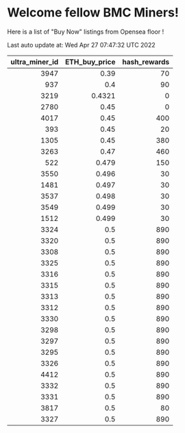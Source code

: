 # Welcome fellow BMC Miners!
Here is a list of "Buy Now" listings from Opensea floor !


Last auto update at: Wed Apr 27 07:47:32 UTC 2022


|   ultra_miner_id |   ETH_buy_price |   hash_rewards |
|-----------------:|----------------:|---------------:|
|             3947 |          0.39   |             70 |
|              937 |          0.4    |             90 |
|             3219 |          0.4321 |              0 |
|             2780 |          0.45   |              0 |
|             4017 |          0.45   |            400 |
|              393 |          0.45   |             20 |
|             1305 |          0.45   |            380 |
|             3263 |          0.47   |            460 |
|              522 |          0.479  |            150 |
|             3550 |          0.496  |             30 |
|             1481 |          0.497  |             30 |
|             3537 |          0.498  |             30 |
|             3549 |          0.499  |             30 |
|             1512 |          0.499  |             30 |
|             3324 |          0.5    |            890 |
|             3320 |          0.5    |            890 |
|             3308 |          0.5    |            890 |
|             3325 |          0.5    |            890 |
|             3316 |          0.5    |            890 |
|             3315 |          0.5    |            890 |
|             3313 |          0.5    |            890 |
|             3312 |          0.5    |            890 |
|             3330 |          0.5    |            890 |
|             3298 |          0.5    |            890 |
|             3297 |          0.5    |            890 |
|             3295 |          0.5    |            890 |
|             3326 |          0.5    |            890 |
|             4412 |          0.5    |            890 |
|             3332 |          0.5    |            890 |
|             3331 |          0.5    |            890 |
|             3817 |          0.5    |             80 |
|             3327 |          0.5    |            890 |